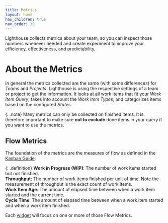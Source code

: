 ```yaml
---
title: Metrics
layout: home
has_children: true
nav_order: 30
---
```


Lighthouse collects metrics about your team, so you can inspect those numbers whenever needed and create experiment to improve your efficiency, effectiveness, and predictability.

# About the Metrics
In general the metrics collected are the same  (with some differences) for *Teams* and *Projects*. Lighthouse is using the respective settings of a team or project to get the information. It looks at all work items that fit your *Work Item Query*, takes into account the *Work Item Types*, and categorizes items based on the configured *States*.

{: .note}
Many metrics can only be collected on finished items. It is therefore important to make sure **not to exclude** done items in your query if you want to use the metrics.

## Flow Metrics
The foundation of the metrics are the measures of flow as defined in the [Kanban Guide](https://kanbanguides.org/english/#elementor-toc__heading-anchor-10):

{: .definition}
**Work in Progress (WIP)**: The number of work items started but not finished.  
**Throughput**: The number of work items finished per unit of time. Note the measurement of throughput is the exact count of work items.  
**Work Item Age**: The amount of elapsed time between when a work item started and the current time.  
**Cycle Time**: The amount of elapsed time between when a work item started and when a work item finished.  

Each [widget](./widgets.html) will focus on one or more of those Flow Metrics.